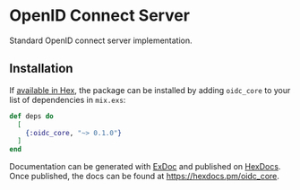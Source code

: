 # OpenID Connect Server

Standard OpenID connect server implementation.

## Installation

If [available in Hex](https://hex.pm/docs/publish), the package can be installed
by adding `oidc_core` to your list of dependencies in `mix.exs`:

```elixir
def deps do
  [
    {:oidc_core, "~> 0.1.0"}
  ]
end
```

Documentation can be generated with [ExDoc](https://github.com/elixir-lang/ex_doc)
and published on [HexDocs](https://hexdocs.pm). Once published, the docs can
be found at <https://hexdocs.pm/oidc_core>.

